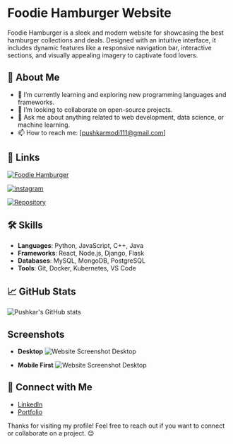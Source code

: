
# Foodie Hamburger Website

Foodie Hamburger is a sleek and modern website for showcasing the best hamburger collections and deals. Designed with an intuitive interface, it includes dynamic features like a responsive navigation bar, interactive sections, and visually appealing imagery to captivate food lovers.


## 🚀 About Me

- 🌱 I’m currently learning and exploring new programming languages and frameworks.
- 👯 I’m looking to collaborate on open-source projects.
- 💬 Ask me about anything related to web development, data science, or machine learning.
- 📫 How to reach me: [pushkarmodi111@gmail.com]


## 🔗 Links
[![Foodie Hamburger](https://img.shields.io/badge/Foodie_Hamburger_Live-000?style=for-the-badge&logo=ko-fi&logoColor=white)](https://foodiehamburger.vercel.app/)

[![instagram](https://img.shields.io/badge/Instagram-E4405F?style=for-the-badge&logo=instagram&logoColor=white)](https://www.instagram.com/__pushkar_modi__/?igsh=MW1ocnRqdWZwZDZhdQ%3D%3D&utm_source=qr)

[![Repository](https://img.shields.io/badge/GitHub_Repository-181717?style=for-the-badge&logo=github&logoColor=white)](https://github.com/Pushkar111/Foodie-Hamburger.git)


## 🛠 Skills
- **Languages**: Python, JavaScript, C++, Java
- **Frameworks**: React, Node.js, Django, Flask
- **Databases**: MySQL, MongoDB, PostgreSQL
- **Tools**: Git, Docker, Kubernetes, VS Code
## 📈 GitHub Stats

![Pushkar's GitHub stats](https://github-readme-stats.vercel.app/api?username=Pushkar111&show_icons=true&theme=radical)

## Screenshots
- **Desktop**
![Website Screenshot Desktop](https://i.imgur.com/0XKJ6Ab.png)

- **Mobile First**
![Website Screenshot Desktop](https://imgur.com/MfyIBlv.png)

## 🤝 Connect with Me

- [LinkedIn](https://linkedin.com/in/pushkar111)
- [Portfolio](https://pushkarmodidev.netlify.app)

Thanks for visiting my profile! Feel free to reach out if you want to connect or collaborate on a project. 😊
